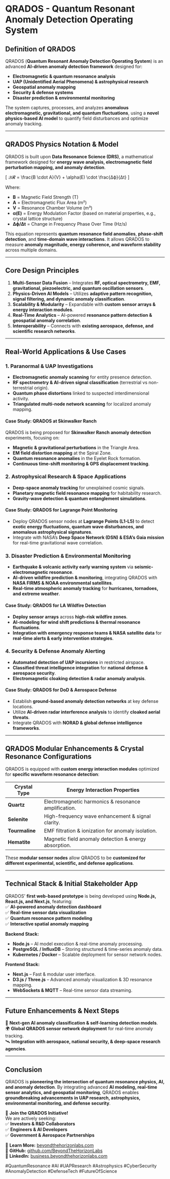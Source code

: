 # **QRADOS - Quantum Resonant Anomaly Detection Operating System**  

## **Definition of QRADOS**  
QRADOS (**Quantum Resonant Anomaly Detection Operating System**) is an advanced **AI-driven anomaly detection framework** designed for:  
- **Electromagnetic & quantum resonance analysis**  
- **UAP (Unidentified Aerial Phenomena) & astrophysical research**  
- **Geospatial anomaly mapping**  
- **Security & defense systems**  
- **Disaster prediction & environmental monitoring**  

The system captures, processes, and analyzes **anomalous electromagnetic, gravitational, and quantum fluctuations**, using a **novel physics-based AI model** to quantify field disturbances and optimize anomaly tracking.  

---

## **QRADOS Physics Notation & Model**  
QRADOS is built upon **Data Resonance Science (DRS)**, a mathematical framework designed for **energy wave analysis, electromagnetic field perturbation mapping, and anomaly detection**.  

\[
𝒬𝓡 = \frac{B \cdot A}{V} + \alpha(E) \cdot \frac{Δϕ}{Δt}
\]

Where:  
- **B** = Magnetic Field Strength (T)  
- **A** = Electromagnetic Flux Area (m²)  
- **V** = Resonance Chamber Volume (m³)  
- **α(E)** = Energy Modulation Factor (based on material properties, e.g., crystal lattice structure)  
- **Δϕ/Δt** = Change in Frequency Phase Over Time (Hz/s)  

This equation represents **quantum resonance field anomalies**, **phase-shift detection**, and **time-domain wave interactions**. It allows QRADOS to measure **anomaly magnitude, energy coherence, and waveform stability** across multiple domains.  

---

## **Core Design Principles**  
1. **Multi-Sensor Data Fusion** – Integrates **RF, optical spectrometry, EMF, gravitational, piezoelectric, and quantum oscillation sensors**.  
2. **Physics-Driven AI Models** – Utilizes **adaptive pattern recognition, signal filtering, and dynamic anomaly classification**.  
3. **Scalability & Modularity** – Expandable with **custom sensor arrays & energy interaction modules**.  
4. **Real-Time Analytics** – AI-powered **resonance pattern detection & geospatial anomaly correlation**.  
5. **Interoperability** – Connects with **existing aerospace, defense, and scientific research networks**.  

---

## **Real-World Applications & Use Cases**  

### **1. Paranormal & UAP Investigations**  
- **Electromagnetic anomaly scanning** for entity presence detection.  
- **RF spectrometry & AI-driven signal classification** (terrestrial vs non-terrestrial origin).  
- **Quantum phase distortions** linked to suspected interdimensional activity.  
- **Triangulated multi-node network scanning** for localized anomaly mapping.  

#### **Case Study: QRADOS at Skinwalker Ranch**  
QRADOS is being proposed for **Skinwalker Ranch anomaly detection** experiments, focusing on:  
- **Magnetic & gravitational perturbations** in the Triangle Area.  
- **EM field distortion mapping** at the Spiral Zone.  
- **Quantum resonance anomalies** in the Eyelet Rock formation.  
- **Continuous time-shift monitoring & GPS displacement tracking**.  

### **2. Astrophysical Research & Space Applications**  
- **Deep-space anomaly tracking** for unexplained cosmic signals.  
- **Planetary magnetic field resonance mapping** for habitability research.  
- **Gravity-wave detection & quantum entanglement simulations**.  

#### **Case Study: QRADOS for Lagrange Point Monitoring**  
- Deploy QRADOS sensor nodes at **Lagrange Points (L1-L5)** to detect **exotic energy fluctuations, quantum wave disturbances, and anomalous astrophysical signatures**.  
- Integrate with NASA’s **Deep Space Network (DSN) & ESA’s Gaia mission** for real-time gravitational wave correlation.  

### **3. Disaster Prediction & Environmental Monitoring**  
- **Earthquake & volcanic activity early warning system** via **seismic-electromagnetic resonance**.  
- **AI-driven wildfire prediction & monitoring**, integrating QRADOS with **NASA FIRMS & NOAA environmental satellites**.  
- **Real-time atmospheric anomaly tracking** for **hurricanes, tornadoes, and extreme weather**.  

#### **Case Study: QRADOS for LA Wildfire Detection**  
- **Deploy sensor arrays** across **high-risk wildfire zones**.  
- **AI-modeling for wind shift predictions & thermal resonance fluctuations**.  
- **Integration with emergency response teams & NASA satellite data** for **real-time alerts & early intervention strategies**.  

### **4. Security & Defense Anomaly Alerting**  
- **Automated detection of UAP incursions** in restricted airspace.  
- **Classified threat intelligence integration** for **national defense & aerospace security**.  
- **Electromagnetic cloaking detection & radar anomaly analysis**.  

#### **Case Study: QRADOS for DoD & Aerospace Defense**  
- Establish **ground-based anomaly detection networks** at key defense locations.  
- Utilize **AI-driven radar interference analysis** to identify **cloaked aerial threats**.  
- Integrate QRADOS with **NORAD & global defense intelligence frameworks**.  

---

## **QRADOS Modular Enhancements & Crystal Resonance Configurations**  
QRADOS is equipped with **custom energy interaction modules** optimized for **specific waveform resonance detection**:  

| Crystal Type  | Energy Interaction Properties |
|--------------|--------------------------------|
| **Quartz**   | Electromagnetic harmonics & resonance amplification. |
| **Selenite** | High-frequency wave enhancement & signal clarity. |
| **Tourmaline** | EMF filtration & ionization for anomaly isolation. |
| **Hematite** | Magnetic field anomaly detection & energy absorption. |

These **modular sensor nodes** allow QRADOS to be **customized for different experimental, scientific, and defense applications**.  

---

## **Technical Stack & Initial Stakeholder App**  
QRADOS' **first web-based prototype** is being developed using **Node.js, React.js, and Next.js**, featuring:  
✅ **AI-powered anomaly detection dashboard**  
✅ **Real-time sensor data visualization**  
✅ **Quantum resonance pattern modeling**  
✅ **Interactive spatial anomaly mapping**  

**Backend Stack:**  
- **Node.js** – AI model execution & real-time anomaly processing.  
- **PostgreSQL / InfluxDB** – Storing structured & time-series anomaly data.  
- **Kubernetes / Docker** – Scalable deployment for sensor network nodes.  

**Frontend Stack:**  
- **Next.js** – Fast & modular user interface.  
- **D3.js / Three.js** – Advanced anomaly visualization & 3D resonance mapping.  
- **WebSockets & MQTT** – Real-time sensor data streaming.  

---

## **Future Enhancements & Next Steps**  
🚀 **Next-gen AI anomaly classification & self-learning detection models**.  
🌍 **Global QRADOS sensor network deployment** for real-time anomaly tracking.  
🛰️ **Integration with aerospace, national security, & deep-space research agencies**.  

---

## **Conclusion**  
QRADOS is **pioneering the intersection of quantum resonance physics, AI, and anomaly detection**. By integrating advanced **AI modeling, real-time sensor analytics, and geospatial monitoring**, QRADOS enables **groundbreaking advancements in UAP research, astrophysics, environmental monitoring, and defense security**.  

👥 **Join the QRADOS Initiative!**  
We are actively seeking:  
✅ **Investors & R&D Collaborators**  
✅ **Engineers & AI Developers**  
✅ **Government & Aerospace Partnerships**  

📌 **Learn More:** [beyondthehorizonlabs.com](https://beyondthehorizonlabs.com)  
📌 **GitHub:** [github.com/BeyondTheHorizonLabs](https://github.com/BeyondTheHorizonLabs)  
📌 **LinkedIn:** [business.beyondthehorizonlabs.com](https://business.beyondthehorizonlabs.com)  

#QuantumResonance #AI #UAPResearch #Astrophysics #CyberSecurity #AnomalyDetection #DefenseTech #FutureOfScience  
